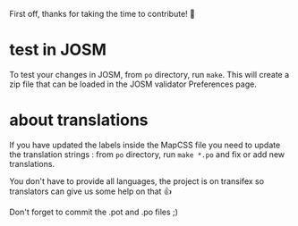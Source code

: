 First off, thanks for taking the time to contribute! :tada:

# test in JOSM

To test your changes in JOSM, from `po` directory, run `make`. This will create a zip file that can be loaded in the JOSM validator Preferences page.

# about translations

If you have updated the labels inside the MapCSS file you need to update the translation strings : from `po` directory, run `make *.po` and fix or add new translations.

You don't have to provide all languages, the project is on transifex so translators can give us some help on that :+1:

Don't forget to commit the .pot and .po files ;)
